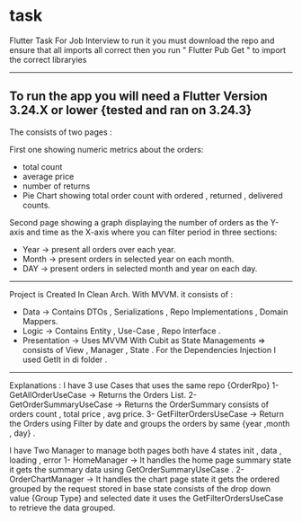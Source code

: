 # task

Flutter Task For Job Interview 
to run it you must download the repo and ensure that all imports all correct 
then you run " Flutter Pub Get " to import the correct libraryies 
- -----------------------------------------------------------------
To run the app you will need a Flutter Version 3.24.X or lower  {tested and ran on 3.24.3}
-------------------------------------------------------------------
The consists of two pages :

First one showing numeric metrics about the orders: 
- total count 
- average price
- number of returns
- Pie Chart showing total order count with ordered , returned , delivered counts.

Second page showing a graph displaying the number of orders as the Y-axis
and time as the X-axis where you can filter period in three sections:
- Year  -> present all orders over each year.
- Month -> present orders in selected year on each month.
- DAY   -> present orders in selected month and year on each day.

- -----------------------------------------------------------------
Project is Created In Clean Arch. With MVVM.
it consists of : 
- Data   -> Contains DTOs , Serializations , Repo Implementations , Domain Mappers.
- Logic  -> Contains Entity , Use-Case , Repo Interface .
- Presentation -> Uses MVVM With Cubit as State Managements => consists of View , Manager , State .
For the Dependencies Injection I used GetIt in di folder .

- -----------------------------------------------------------------
Explanations :
I have 3 use Cases that uses the same repo {OrderRpo}
1- GetAllOrderUseCase -> Returns the Orders List.
2- GetOrderSummaryUseCase -> Returns the OrderSummary consists of orders count , total price , avg price.
3- GetFilterOrdersUseCase -> Return the Orders using Filter by date and groups the orders by same {year ,month , day} .

I have Two Manager to manage both pages both have 4 states init , data , loading , error
1- HomeManager -> It handles the home page summary state it gets the summary data using GetOrderSummaryUseCase .
2- OrderChartManager -> It handles the chart page state it gets the ordered grouped by the request stored in base state 
consists of the drop down value {Group Type} and selected date it uses the GetFilterOrdersUseCase to retrieve the data grouped.
